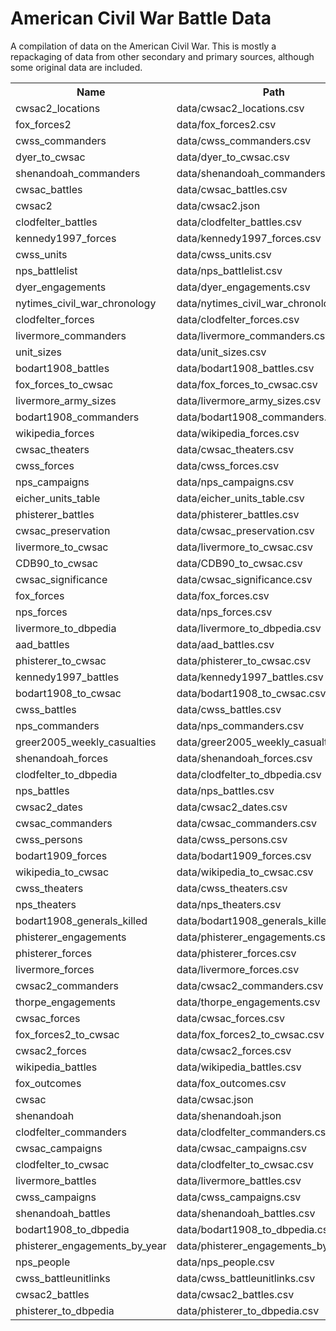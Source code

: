 # American Civil War Battle Data

A compilation of data on the American Civil War.
This is mostly a repackaging of data from other secondary and primary sources, although some original data are included.


<table>
<tr>
<th>Name</th>
<th>Path</th>
<th>Title</th>
</tr>

<tr>
<td>cwsac2_locations</td>
<td>data/cwsac2_locations.csv</td>
<td>cwsac2_locations</td>
</tr>

<tr>
<td>fox_forces2</td>
<td>data/fox_forces2.csv</td>
<td>fox_forces2</td>
</tr>

<tr>
<td>cwss_commanders</td>
<td>data/cwss_commanders.csv</td>
<td>cwss_commanders</td>
</tr>

<tr>
<td>dyer_to_cwsac</td>
<td>data/dyer_to_cwsac.csv</td>
<td>dyer_to_cwsac</td>
</tr>

<tr>
<td>shenandoah_commanders</td>
<td>data/shenandoah_commanders.csv</td>
<td>shenandoah_commanders</td>
</tr>

<tr>
<td>cwsac_battles</td>
<td>data/cwsac_battles.csv</td>
<td>cwsac_battles</td>
</tr>

<tr>
<td>cwsac2</td>
<td>data/cwsac2.json</td>
<td>cwsac2</td>
</tr>

<tr>
<td>clodfelter_battles</td>
<td>data/clodfelter_battles.csv</td>
<td>clodfelter_battles</td>
</tr>

<tr>
<td>kennedy1997_forces</td>
<td>data/kennedy1997_forces.csv</td>
<td>kennedy1997_forces</td>
</tr>

<tr>
<td>cwss_units</td>
<td>data/cwss_units.csv</td>
<td>cwss_units</td>
</tr>

<tr>
<td>nps_battlelist</td>
<td>data/nps_battlelist.csv</td>
<td>nps_battlelist</td>
</tr>

<tr>
<td>dyer_engagements</td>
<td>data/dyer_engagements.csv</td>
<td>dyer_engagements</td>
</tr>

<tr>
<td>nytimes_civil_war_chronology</td>
<td>data/nytimes_civil_war_chronology.json</td>
<td>nytimes_civil_war_chronology</td>
</tr>

<tr>
<td>clodfelter_forces</td>
<td>data/clodfelter_forces.csv</td>
<td>clodfelter_forces</td>
</tr>

<tr>
<td>livermore_commanders</td>
<td>data/livermore_commanders.csv</td>
<td>livermore_commanders</td>
</tr>

<tr>
<td>unit_sizes</td>
<td>data/unit_sizes.csv</td>
<td>unit_sizes</td>
</tr>

<tr>
<td>bodart1908_battles</td>
<td>data/bodart1908_battles.csv</td>
<td>bodart1908_battles</td>
</tr>

<tr>
<td>fox_forces_to_cwsac</td>
<td>data/fox_forces_to_cwsac.csv</td>
<td>fox_forces_to_cwsac</td>
</tr>

<tr>
<td>livermore_army_sizes</td>
<td>data/livermore_army_sizes.csv</td>
<td>livermore_army_sizes</td>
</tr>

<tr>
<td>bodart1908_commanders</td>
<td>data/bodart1908_commanders.csv</td>
<td>bodart1908_commanders</td>
</tr>

<tr>
<td>wikipedia_forces</td>
<td>data/wikipedia_forces.csv</td>
<td>wikipedia_forces</td>
</tr>

<tr>
<td>cwsac_theaters</td>
<td>data/cwsac_theaters.csv</td>
<td>cwsac_theaters</td>
</tr>

<tr>
<td>cwss_forces</td>
<td>data/cwss_forces.csv</td>
<td>cwss_forces</td>
</tr>

<tr>
<td>nps_campaigns</td>
<td>data/nps_campaigns.csv</td>
<td>nps_campaigns</td>
</tr>

<tr>
<td>eicher_units_table</td>
<td>data/eicher_units_table.csv</td>
<td>eicher_units_table</td>
</tr>

<tr>
<td>phisterer_battles</td>
<td>data/phisterer_battles.csv</td>
<td>phisterer_battles</td>
</tr>

<tr>
<td>cwsac_preservation</td>
<td>data/cwsac_preservation.csv</td>
<td>cwsac_preservation</td>
</tr>

<tr>
<td>livermore_to_cwsac</td>
<td>data/livermore_to_cwsac.csv</td>
<td>livermore_to_cwsac</td>
</tr>

<tr>
<td>CDB90_to_cwsac</td>
<td>data/CDB90_to_cwsac.csv</td>
<td>CDB90_to_cwsac</td>
</tr>

<tr>
<td>cwsac_significance</td>
<td>data/cwsac_significance.csv</td>
<td>cwsac_significance</td>
</tr>

<tr>
<td>fox_forces</td>
<td>data/fox_forces.csv</td>
<td>fox_forces</td>
</tr>

<tr>
<td>nps_forces</td>
<td>data/nps_forces.csv</td>
<td>nps_forces</td>
</tr>

<tr>
<td>livermore_to_dbpedia</td>
<td>data/livermore_to_dbpedia.csv</td>
<td>livermore_to_dbpedia</td>
</tr>

<tr>
<td>aad_battles</td>
<td>data/aad_battles.csv</td>
<td>aad_battles</td>
</tr>

<tr>
<td>phisterer_to_cwsac</td>
<td>data/phisterer_to_cwsac.csv</td>
<td>phisterer_to_cwsac</td>
</tr>

<tr>
<td>kennedy1997_battles</td>
<td>data/kennedy1997_battles.csv</td>
<td>kennedy1997_battles</td>
</tr>

<tr>
<td>bodart1908_to_cwsac</td>
<td>data/bodart1908_to_cwsac.csv</td>
<td>bodart1908_to_cwsac</td>
</tr>

<tr>
<td>cwss_battles</td>
<td>data/cwss_battles.csv</td>
<td>cwss_battles</td>
</tr>

<tr>
<td>nps_commanders</td>
<td>data/nps_commanders.csv</td>
<td>nps_commanders</td>
</tr>

<tr>
<td>greer2005_weekly_casualties</td>
<td>data/greer2005_weekly_casualties.csv</td>
<td>greer2005_weekly_casualties</td>
</tr>

<tr>
<td>shenandoah_forces</td>
<td>data/shenandoah_forces.csv</td>
<td>shenandoah_forces</td>
</tr>

<tr>
<td>clodfelter_to_dbpedia</td>
<td>data/clodfelter_to_dbpedia.csv</td>
<td>clodfelter_to_dbpedia</td>
</tr>

<tr>
<td>nps_battles</td>
<td>data/nps_battles.csv</td>
<td>nps_battles</td>
</tr>

<tr>
<td>cwsac2_dates</td>
<td>data/cwsac2_dates.csv</td>
<td>cwsac2_dates</td>
</tr>

<tr>
<td>cwsac_commanders</td>
<td>data/cwsac_commanders.csv</td>
<td>cwsac_commanders</td>
</tr>

<tr>
<td>cwss_persons</td>
<td>data/cwss_persons.csv</td>
<td>cwss_persons</td>
</tr>

<tr>
<td>bodart1909_forces</td>
<td>data/bodart1909_forces.csv</td>
<td>bodart1909_forces</td>
</tr>

<tr>
<td>wikipedia_to_cwsac</td>
<td>data/wikipedia_to_cwsac.csv</td>
<td>wikipedia_to_cwsac</td>
</tr>

<tr>
<td>cwss_theaters</td>
<td>data/cwss_theaters.csv</td>
<td>cwss_theaters</td>
</tr>

<tr>
<td>nps_theaters</td>
<td>data/nps_theaters.csv</td>
<td>nps_theaters</td>
</tr>

<tr>
<td>bodart1908_generals_killed</td>
<td>data/bodart1908_generals_killed.csv</td>
<td>bodart1908_generals_killed</td>
</tr>

<tr>
<td>phisterer_engagements</td>
<td>data/phisterer_engagements.csv</td>
<td>phisterer_engagements</td>
</tr>

<tr>
<td>phisterer_forces</td>
<td>data/phisterer_forces.csv</td>
<td>phisterer_forces</td>
</tr>

<tr>
<td>livermore_forces</td>
<td>data/livermore_forces.csv</td>
<td>livermore_forces</td>
</tr>

<tr>
<td>cwsac2_commanders</td>
<td>data/cwsac2_commanders.csv</td>
<td>cwsac2_commanders</td>
</tr>

<tr>
<td>thorpe_engagements</td>
<td>data/thorpe_engagements.csv</td>
<td>thorpe_engagements</td>
</tr>

<tr>
<td>cwsac_forces</td>
<td>data/cwsac_forces.csv</td>
<td>cwsac_forces</td>
</tr>

<tr>
<td>fox_forces2_to_cwsac</td>
<td>data/fox_forces2_to_cwsac.csv</td>
<td>fox_forces2_to_cwsac</td>
</tr>

<tr>
<td>cwsac2_forces</td>
<td>data/cwsac2_forces.csv</td>
<td>cwsac2_forces</td>
</tr>

<tr>
<td>wikipedia_battles</td>
<td>data/wikipedia_battles.csv</td>
<td>wikipedia_battles</td>
</tr>

<tr>
<td>fox_outcomes</td>
<td>data/fox_outcomes.csv</td>
<td>fox_outcomes</td>
</tr>

<tr>
<td>cwsac</td>
<td>data/cwsac.json</td>
<td>cwsac</td>
</tr>

<tr>
<td>shenandoah</td>
<td>data/shenandoah.json</td>
<td>shenandoah</td>
</tr>

<tr>
<td>clodfelter_commanders</td>
<td>data/clodfelter_commanders.csv</td>
<td>clodfelter_commanders</td>
</tr>

<tr>
<td>cwsac_campaigns</td>
<td>data/cwsac_campaigns.csv</td>
<td>cwsac_campaigns</td>
</tr>

<tr>
<td>clodfelter_to_cwsac</td>
<td>data/clodfelter_to_cwsac.csv</td>
<td>clodfelter_to_cwsac</td>
</tr>

<tr>
<td>livermore_battles</td>
<td>data/livermore_battles.csv</td>
<td>livermore_battles</td>
</tr>

<tr>
<td>cwss_campaigns</td>
<td>data/cwss_campaigns.csv</td>
<td>cwss_campaigns</td>
</tr>

<tr>
<td>shenandoah_battles</td>
<td>data/shenandoah_battles.csv</td>
<td>shenandoah_battles</td>
</tr>

<tr>
<td>bodart1908_to_dbpedia</td>
<td>data/bodart1908_to_dbpedia.csv</td>
<td>bodart1908_to_dbpedia</td>
</tr>

<tr>
<td>phisterer_engagements_by_year</td>
<td>data/phisterer_engagements_by_year.csv</td>
<td>phisterer_engagements_by_year</td>
</tr>

<tr>
<td>nps_people</td>
<td>data/nps_people.csv</td>
<td>nps_people</td>
</tr>

<tr>
<td>cwss_battleunitlinks</td>
<td>data/cwss_battleunitlinks.csv</td>
<td>cwss_battleunitlinks</td>
</tr>

<tr>
<td>cwsac2_battles</td>
<td>data/cwsac2_battles.csv</td>
<td>cwsac2_battles</td>
</tr>

<tr>
<td>phisterer_to_dbpedia</td>
<td>data/phisterer_to_dbpedia.csv</td>
<td>phisterer_to_dbpedia</td>
</tr>

</table>
